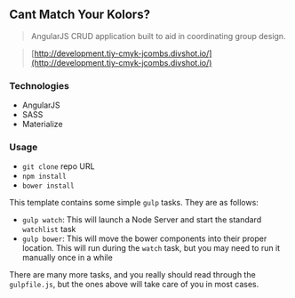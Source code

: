 ## Cant Match Your Kolors?

> AngularJS CRUD application built to aid in coordinating group design.

> [http://development.tiy-cmyk-jcombs.divshot.io/](http://development.tiy-cmyk-jcombs.divshot.io/)

### Technologies

- AngularJS
- SASS
- Materialize

### Usage

- `git clone` repo URL
- `npm install`
- `bower install`

This template contains some simple `gulp` tasks. They are as follows:


- `gulp watch`: This will launch a Node Server and start the standard `watchlist` task
- `gulp bower`: This will move the bower components into their proper location. This will run during the `watch` task, but you may need to run it manually once in a while

There are many more tasks, and you really should read through the `gulpfile.js`, but the ones above will take care of you in most cases.
